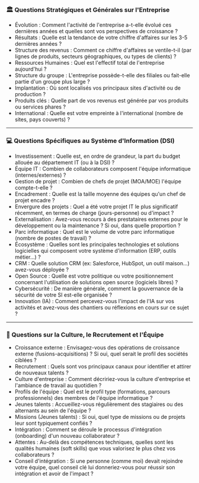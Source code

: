 ### 🏛️ Questions Stratégiques et Générales sur l'Entreprise

* Évolution : Comment l'activité de l'entreprise a-t-elle évolué ces dernières années et quelles sont vos perspectives de croissance ?
* Résultats : Quelle est la tendance de votre chiffre d'affaires sur les 3-5 dernières années ?
* Structure des revenus : Comment ce chiffre d'affaires se ventile-t-il (par lignes de produits, secteurs géographiques, ou types de clients) ?
* Ressources Humaines : Quel est l'effectif total de l'entreprise aujourd'hui ?
* Structure du groupe : L'entreprise possède-t-elle des filiales ou fait-elle partie d'un groupe plus large ?
* Implantation : Où sont localisés vos principaux sites d'activité ou de production ?
* Produits clés : Quelle part de vos revenus est générée par vos produits ou services phares ?
* International : Quelle est votre empreinte à l'international (nombre de sites, pays couverts) ?

---

### 💻 Questions Spécifiques au Système d'Information (DSI)

* Investissement : Quelle est, en ordre de grandeur, la part du budget allouée au département IT (ou à la DSI) ?
* Équipe IT : Combien de collaborateurs composent l'équipe informatique (internes/externes) ?
* Gestion de projet : Combien de chefs de projet (MOA/MOE) l'équipe compte-t-elle ?
* Encadrement : Quelle est la taille moyenne des équipes qu'un chef de projet encadre ?
* Envergure des projets : Quel a été votre projet IT le plus significatif récemment, en termes de charge (jours-personne) ou d'impact ?
* Externalisation : Avez-vous recours à des prestataires externes pour le développement ou la maintenance ? Si oui, dans quelle proportion ?
* Parc informatique : Quel est le volume de votre parc informatique (nombre de postes de travail) ?
* Écosystème : Quelles sont les principales technologies et solutions logicielles qui composent votre système d'information (ERP, outils métier...) ?
* CRM : Quelle solution CRM (ex: Salesforce, HubSpot, un outil maison...) avez-vous déployée ?
* Open Source : Quelle est votre politique ou votre positionnement concernant l'utilisation de solutions open source (logiciels libres) ?
* Cybersécurité : De manière générale, comment la gouvernance de la sécurité de votre SI est-elle organisée ?
* Innovation (IA) : Comment percevez-vous l'impact de l'IA sur vos activités et avez-vous des chantiers ou réflexions en cours sur ce sujet ?

---

### 🤝 Questions sur la Culture, le Recrutement et l'Équipe

* Croissance externe : Envisagez-vous des opérations de croissance externe (fusions-acquisitions) ? Si oui, quel serait le profil des sociétés ciblées ?
* Recrutement : Quels sont vos principaux canaux pour identifier et attirer de nouveaux talents ?
* Culture d'entreprise : Comment décririez-vous la culture d'entreprise et l'ambiance de travail au quotidien ?
* Profils de l'équipe : Quel est le profil type (formations, parcours professionnels) des membres de l'équipe informatique ?
* Jeunes talents : Accueillez-vous régulièrement des stagiaires ou des alternants au sein de l'équipe ?
* Missions (Jeunes talents) : Si oui, quel type de missions ou de projets leur sont typiquement confiés ?
* Intégration : Comment se déroule le processus d'intégration (onboarding) d'un nouveau collaborateur ?
* Attentes : Au-delà des compétences techniques, quelles sont les qualités humaines (soft skills) que vous valorisez le plus chez vos collaborateurs ?
* Conseil d'intégration : Si une personne (comme moi) devait rejoindre votre équipe, quel conseil clé lui donneriez-vous pour réussir son intégration et avoir de l'impact ?
